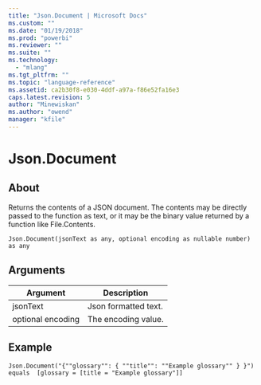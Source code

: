 ```yaml
---
title: "Json.Document | Microsoft Docs"
ms.custom: ""
ms.date: "01/19/2018"
ms.prod: "powerbi"
ms.reviewer: ""
ms.suite: ""
ms.technology: 
  - "mlang"
ms.tgt_pltfrm: ""
ms.topic: "language-reference"
ms.assetid: ca2b30f8-e030-4ddf-a97a-f86e52fa16e3
caps.latest.revision: 5
author: "Minewiskan"
ms.author: "owend"
manager: "kfile"
---
```

# Json.Document

  
## About  
Returns the contents of a JSON document.  The contents may be directly passed to the function as text, or it may be the binary value returned by a function like File.Contents.  
  
```  
Json.Document(jsonText as any, optional encoding as nullable number) as any  
```  
  
## Arguments  
  
|Argument|Description|  
|------------|---------------|  
|jsonText|Json formatted text.|  
|optional encoding|The encoding value.|  
  
## Example  
  
```  
Json.Document("{""glossary"": { ""title"": ""Example glossary"" } }")    
equals  [glossary = [title = "Example glossary"]]  
```  
